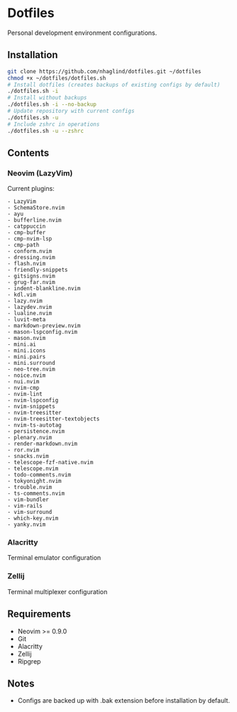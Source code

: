 # Dotfiles
Personal development environment configurations.
## Installation
```bash
git clone https://github.com/nhaglind/dotfiles.git ~/dotfiles
chmod +x ~/dotfiles/dotfiles.sh
# Install dotfiles (creates backups of existing configs by default)
./dotfiles.sh -i
# Install without backups
./dotfiles.sh -i --no-backup
# Update repository with current configs
./dotfiles.sh -u
# Include zshrc in operations
./dotfiles.sh -u --zshrc
```
## Contents
### Neovim (LazyVim)
Current plugins:
```
- LazyVim
- SchemaStore.nvim
- ayu
- bufferline.nvim
- catppuccin
- cmp-buffer
- cmp-nvim-lsp
- cmp-path
- conform.nvim
- dressing.nvim
- flash.nvim
- friendly-snippets
- gitsigns.nvim
- grug-far.nvim
- indent-blankline.nvim
- kdl.vim
- lazy.nvim
- lazydev.nvim
- lualine.nvim
- luvit-meta
- markdown-preview.nvim
- mason-lspconfig.nvim
- mason.nvim
- mini.ai
- mini.icons
- mini.pairs
- mini.surround
- neo-tree.nvim
- noice.nvim
- nui.nvim
- nvim-cmp
- nvim-lint
- nvim-lspconfig
- nvim-snippets
- nvim-treesitter
- nvim-treesitter-textobjects
- nvim-ts-autotag
- persistence.nvim
- plenary.nvim
- render-markdown.nvim
- ror.nvim
- snacks.nvim
- telescope-fzf-native.nvim
- telescope.nvim
- todo-comments.nvim
- tokyonight.nvim
- trouble.nvim
- ts-comments.nvim
- vim-bundler
- vim-rails
- vim-surround
- which-key.nvim
- yanky.nvim
```
### Alacritty
Terminal emulator configuration
### Zellij
Terminal multiplexer configuration
## Requirements
- Neovim >= 0.9.0
- Git
- Alacritty
- Zellij
- Ripgrep
## Notes
- Configs are backed up with .bak extension before installation by default.

